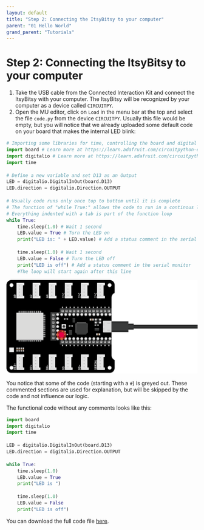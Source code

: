 ```yaml
---
layout: default
title: "Step 2: Connecting the ItsyBitsy to your computer"
parent: "01 Hello World"
grand_parent: "Tutorials"
---
```


# Step 2: Connecting the ItsyBitsy to your computer
1. Take the USB cable from the Connected Interaction Kit and connect the ItsyBitsy with your computer. The ItsyBitsy will be recognized by your computer as a device called `CIRCUITPY`.
2. Open the MU editor, click on `Load` in the menu bar at the top and  select the file `code.py` from the device `CIRCUITPY`. Usually this file would be empty, but you will notice that we already uploaded some default code on your board that makes the internal LED blink:

```python
# Importing some libraries for time, controlling the board and digital input/outputs
import board # Learn more at https://learn.adafruit.com/circuitpython-essentials/circuitpython-pins-and-modules
import digitalio # Learn more at https://learn.adafruit.com/circuitpython-essentials/circuitpython-digital-in-out
import time

# Define a new variable and set D13 as an Output
LED = digitalio.DigitalInOut(board.D13)
LED.direction = digitalio.Direction.OUTPUT

# Usually code runs only once top to bottom until it is complete
# The function of "while True:" allows the code to run in a continous loop
# Everything indented with a tab is part of the function loop
while True:
	time.sleep(1.0) # Wait 1 second
	LED.value = True # Turn the LED on
	print("LED is: " + LED.value) # Add a status comment in the serial monitor
	
	time.sleep(1.0) # Wait 1 second
	LED.value = False # Turn the LED off
	print("LED is off") # Add a status comment in the serial monitor
	#The loop will start again after this line

```

![The small internal LED will blink with our provided code](assets/03-Blinking.png)

You notice that some of the code (starting with a `#`) is greyed out. These commented sections are used for explanation, but will be skipped by the code and not influence our logic. 

The functional code without any comments looks like this:

```python
import board
import digitalio
import time 

LED = digitalio.DigitalInOut(board.D13)
LED.direction = digitalio.Direction.OUTPUT

while True:
    time.sleep(1.0)
    LED.value = True
    print("LED is ")
    
    time.sleep(1.0)
    LED.value = False
    print("LED is off")

```

You can download the full code file [here](/docs/tutorials/01-hello-world/assets/code.py).